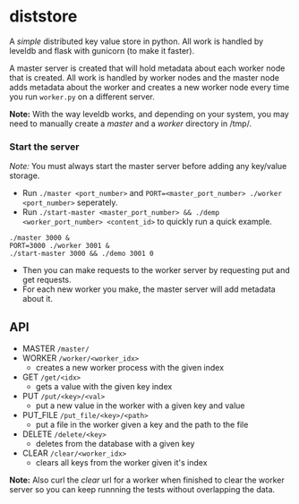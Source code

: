 # diststore

A *simple* distributed key value store in python. All work is handled by leveldb and flask with gunicorn (to make it faster).

A master server is created that will hold metadata about each worker node that is created. All work is handled by worker nodes and the master node adds metadata about the worker and creates a new worker node every time you run `worker.py` on a different server.

**Note:** With the way leveldb works, and depending on your system, you may need to manually create a *master* and a *worker* directory in /tmp/.


### Start the server
*Note:* You must always start the master server before adding any key/value storage.

- Run `./master <port_number>` and `PORT=<master_port_number> ./worker <port_number>` seperately. 
- Run `./start-master <master_port_number> && ./demp <worker_port_number> <content_id>` to quickly run a quick example.
```
./master 3000 & 
PORT=3000 ./worker 3001 &
./start-master 3000 && ./demo 3001 0
```
- Then you can make requests to the worker server by requesting put and get requests.
- For each new worker you make, the master server will add metadata about it.

## API
- MASTER `/master/`
- WORKER `/worker/<worker_idx>`
	- creates a new worker process with the given index	
- GET `/get/<idx>`
	- gets a value with the given key index 
- PUT `/put/<key>/<val>`
	- put a new value in the worker with a given key and value
- PUT_FILE `/put_file/<key>/<path>`
	- put a file in the worker given a key and the path to the file
- DELETE `/delete/<key>`
	- deletes from the database with a given key
- CLEAR `/clear/<worker_idx>`
	- clears all keys from the worker given it's index

**Note:** Also curl the *clear* url for a worker when finished to clear the  worker server so you can keep runnning the tests without overlapping the data.

